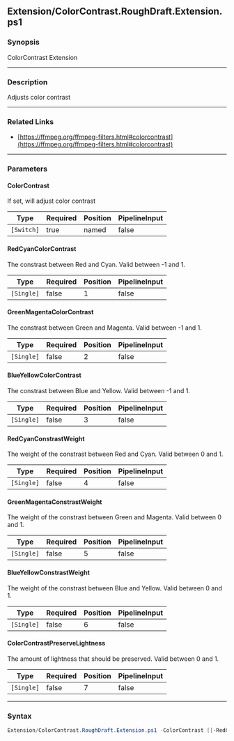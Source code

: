 Extension/ColorContrast.RoughDraft.Extension.ps1
------------------------------------------------

### Synopsis
ColorContrast Extension

---

### Description

Adjusts color contrast

---

### Related Links
* [https://ffmpeg.org/ffmpeg-filters.html#colorcontrast](https://ffmpeg.org/ffmpeg-filters.html#colorcontrast)

---

### Parameters
#### **ColorContrast**
If set, will adjust color contrast

|Type      |Required|Position|PipelineInput|
|----------|--------|--------|-------------|
|`[Switch]`|true    |named   |false        |

#### **RedCyanColorContrast**
The constrast between Red and Cyan.  Valid between -1 and 1.

|Type      |Required|Position|PipelineInput|
|----------|--------|--------|-------------|
|`[Single]`|false   |1       |false        |

#### **GreenMagentaColorContrast**
The constrast between Green and Magenta.  Valid between -1 and 1.

|Type      |Required|Position|PipelineInput|
|----------|--------|--------|-------------|
|`[Single]`|false   |2       |false        |

#### **BlueYellowColorContrast**
The constrast between Blue and Yellow.  Valid between -1 and 1.

|Type      |Required|Position|PipelineInput|
|----------|--------|--------|-------------|
|`[Single]`|false   |3       |false        |

#### **RedCyanConstrastWeight**
The weight of the constrast between Red and Cyan.  Valid between 0 and 1.

|Type      |Required|Position|PipelineInput|
|----------|--------|--------|-------------|
|`[Single]`|false   |4       |false        |

#### **GreenMagentaConstrastWeight**
The weight of the constrast between Green and Magenta.  Valid between 0 and 1.

|Type      |Required|Position|PipelineInput|
|----------|--------|--------|-------------|
|`[Single]`|false   |5       |false        |

#### **BlueYellowConstrastWeight**
The weight of the constrast between Blue and Yellow.  Valid between 0 and 1.

|Type      |Required|Position|PipelineInput|
|----------|--------|--------|-------------|
|`[Single]`|false   |6       |false        |

#### **ColorContrastPreserveLightness**
The amount of lightness that should be preserved.  Valid between 0 and 1.

|Type      |Required|Position|PipelineInput|
|----------|--------|--------|-------------|
|`[Single]`|false   |7       |false        |

---

### Syntax
```PowerShell
Extension/ColorContrast.RoughDraft.Extension.ps1 -ColorContrast [[-RedCyanColorContrast] <Single>] [[-GreenMagentaColorContrast] <Single>] [[-BlueYellowColorContrast] <Single>] [[-RedCyanConstrastWeight] <Single>] [[-GreenMagentaConstrastWeight] <Single>] [[-BlueYellowConstrastWeight] <Single>] [[-ColorContrastPreserveLightness] <Single>] [<CommonParameters>]
```
